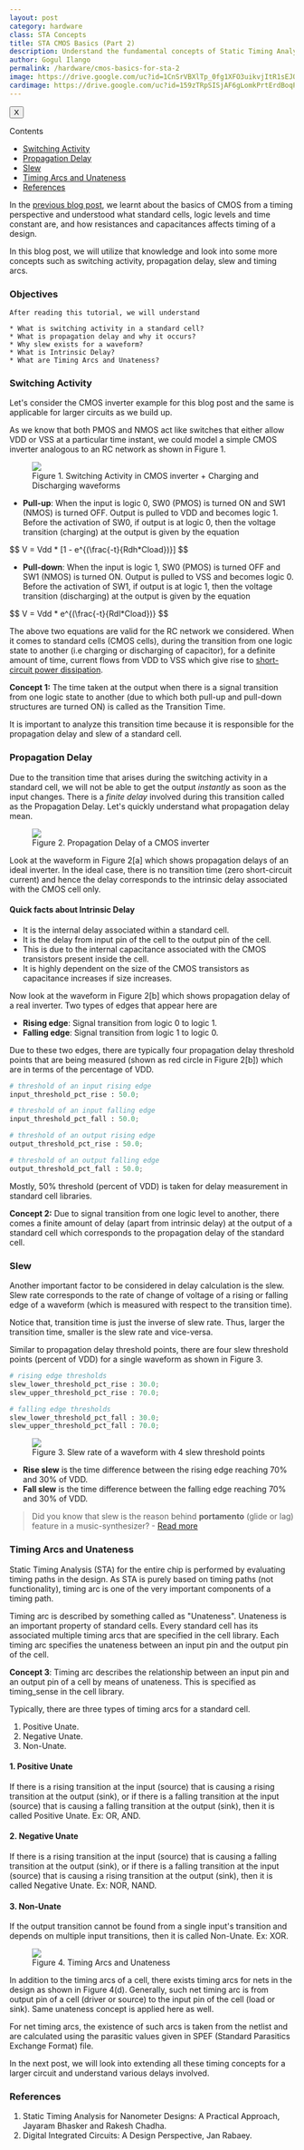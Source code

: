 ```yaml
---
layout: post
category: hardware
class: STA Concepts
title: STA CMOS Basics (Part 2)
description: Understand the fundamental concepts of Static Timing Analysis in VLSI (ASIC design) such as Switching Activity, Propagation Delay, Slew and Skew.
author: Gogul Ilango
permalink: /hardware/cmos-basics-for-sta-2
image: https://drive.google.com/uc?id=1CnSrVBXlTp_0fg1XFO3uikvjItR1sEJQ
cardimage: https://drive.google.com/uc?id=159zTRpSISjAF6gLomkPrtErdBoqPi9X2
---
```


<div class="sidebar_tracker" id="sidebar_tracker">
  <button onclick="closeSidebar('sidebar_tracker_content')">X</button>
  <p onclick="showSidebar('sidebar_tracker_content')">Contents</p>
  <ul id="sidebar_tracker_content">
    <li><a class="sidebar_links" onclick="handleSideBarLinks(this.id)" id="link_1" href="#switching-activity">Switching Activity</a></li>
    <li><a class="sidebar_links" onclick="handleSideBarLinks(this.id)" id="link_2" href="#propagation-delay">Propagation Delay</a></li>
    <li><a class="sidebar_links" onclick="handleSideBarLinks(this.id)" id="link_3" href="#slew">Slew</a></li>
    <li><a class="sidebar_links" onclick="handleSideBarLinks(this.id)" id="link_4" href="#timing-arcs-and-unateness">Timing Arcs and Unateness</a></li>
    <li><a class="sidebar_links" onclick="handleSideBarLinks(this.id)" id="link_5" href="#references">References</a></li>
  </ul>
</div>

In the <a href="https://gogul09.github.io/hardware/cmos-basics-for-sta-1" target="_blank">previous blog post</a>, we learnt about the basics of CMOS from a timing perspective and understood what standard cells, logic levels and time constant are, and how resistances and capacitances affects timing of a design.

In this blog post, we will utilize that knowledge and look into some more concepts such as switching activity, propagation delay, slew and timing arcs.

<h3 class="code-head">Objectives</h3>

```
After reading this tutorial, we will understand

* What is switching activity in a standard cell?
* What is propagation delay and why it occurs?
* Why slew exists for a waveform?
* What is Intrinsic Delay?
* What are Timing Arcs and Unateness?
```

### Switching Activity
Let's consider the CMOS inverter example for this blog post and the same is applicable for larger circuits as we build up.

As we know that both PMOS and NMOS act like switches that either allow VDD or VSS at a particular time instant, we could model a simple CMOS inverter analogous to an RC network as shown in Figure 1.

<figure>
  <img src="https://drive.google.com/uc?id=1p6TB9a_nmoISzDz9kPz1ZgETGwgUiE4y" class="typical-image" />
  <figcaption>Figure 1. Switching Activity in CMOS inverter + Charging and Discharging waveforms</figcaption>
</figure>

* **Pull-up**: When the input is logic 0, SW0 (PMOS) is turned ON and SW1 (NMOS) is turned OFF. Output is pulled to VDD and becomes logic 1. Before the activation of SW0, if output is at logic 0, then the voltage transition (charging) at the output is given by the equation 

<div class="math-cover">
$$
V = Vdd * [1 - e^{(\frac{-t}{Rdh*Cload})}]
$$
</div> 

* **Pull-down**: When the input is logic 1, SW0 (PMOS) is turned OFF and SW1 (NMOS) is turned ON. Output is pulled to VSS and becomes logic 0. Before the activation of SW1, if output is at logic 1, then the voltage transition (discharging) at the output is given by the equation 

<div class="math-cover">
$$
V = Vdd * e^{(\frac{-t}{Rdl*Cload})}
$$
</div>

The above two equations are valid for the RC network we considered. When it comes to standard cells (CMOS cells), during the transition from one logic state to another (i.e charging or discharging of capacitor), for a definite amount of time, current flows from VDD to VSS which give rise to <a href="http://nptel.ac.in/courses/117101058/downloads/Lec-26.pdf" target="_blank">short-circuit power dissipation</a>. 

<div class="note">
  <p><b>Concept 1:</b> The time taken at the output when there is a signal transition from one logic state to another (due to which both pull-up and pull-down structures are turned ON) is called as the Transition Time.</p>
</div>

It is important to analyze this transition time because it is responsible for the propagation delay and slew of a standard cell.

### Propagation Delay
Due to the transition time that arises during the switching activity in a standard cell, we will not be able to get the output <i>instantly</i> as soon as the input changes. There is a <i>finite delay</i> involved during this transition called as the Propagation Delay. Let's quickly understand what propagation delay mean.

<figure>
  <img src="https://drive.google.com/uc?id=1Dsx8Fwa1FewFqJ2XfpwngjQBgsVitkDx" class="typical-image" />
  <figcaption>Figure 2. Propagation Delay of a CMOS inverter</figcaption>
</figure>

Look at the waveform in Figure 2[a] which shows propagation delays of an ideal inverter. In the ideal case, there is no transition time (zero short-circuit current) and hence the delay corresponds to the intrinsic delay associated with the CMOS cell only.

#### Quick facts about Intrinsic Delay
* It is the internal delay associated within a standard cell.
* It is the delay from input pin of the cell to the output pin of the cell.
* This is due to the internal capacitance associated with the CMOS transistors present inside the cell.
* It is highly dependent on the size of the CMOS transistors as capacitance increases if size increases.

Now look at the waveform in Figure 2[b] which shows propagation delay of a real inverter. Two types of edges that appear here are 

* **Rising edge**: Signal transition from logic 0 to logic 1.
* **Falling edge**: Signal transition from logic 1 to logic 0.

Due to these two edges, there are typically four propagation delay threshold points that are being measured (shown as red circle in Figure 2[b]) which are in terms of the percentage of VDD.

```python
# threshold of an input rising edge
input_threshold_pct_rise : 50.0;

# threshold of an input falling edge
input_threshold_pct_fall : 50.0;

# threshold of an output rising edge
output_threshold_pct_rise : 50.0;

# threshold of an output falling edge
output_threshold_pct_fall : 50.0;
```

Mostly, 50% threshold (percent of VDD) is taken for delay measurement in standard cell libraries.

<div class="note">
  <p><b>Concept 2:</b> Due to signal transition from one logic level to another, there comes a finite amount of delay (apart from intrinsic delay) at the output of a standard cell which corresponds to the propagation delay of the standard cell.</p>
</div>

### Slew
Another important factor to be considered in delay calculation is the slew. Slew rate corresponds to the rate of change of voltage of a rising or falling edge of a waveform (which is measured with respect to the transition time).

Notice that, transition time is just the inverse of slew rate. Thus, larger the transition time, smaller is the slew rate and vice-versa. 

Similar to propagation delay threshold points, there are four slew threshold points (percent of VDD) for a single waveform as shown in Figure 3.

```python
# rising edge thresholds
slew_lower_threshold_pct_rise : 30.0;
slew_upper_threshold_pct_rise : 70.0;

# falling edge thresholds
slew_lower_threshold_pct_fall : 30.0;
slew_upper_threshold_pct_fall : 70.0;
```

<figure>
  <img src="https://drive.google.com/uc?id=159zTRpSISjAF6gLomkPrtErdBoqPi9X2" class="typical-image" />
  <figcaption>Figure 3. Slew rate of a waveform with 4 slew threshold points</figcaption>
</figure>

* **Rise slew** is the time difference between the rising edge reaching 70% and 30% of VDD.
* **Fall slew** is the time difference between the falling edge reaching 70% and 30% of VDD.

> Did you know that slew is the reason behind <b>portamento</b> (glide or lag) feature in a music-synthesizer? - <a href="https://en.wikipedia.org/wiki/Slew_rate" target="_blank">Read more</a>

### Timing Arcs and Unateness
Static Timing Analysis (STA) for the entire chip is performed by evaluating timing paths in the design. As STA is purely based on timing paths (not functionality), timing arc is one of the very important components of a timing path.

Timing arc is described by something called as "Unateness". Unateness is an important property of standard cells. Every standard cell has its associated multiple timing arcs that are specified in the cell library. Each timing arc specifies the unateness between an input pin and the output pin of the cell. 

<div class="note">
  <p><b>Concept 3</b>: Timing arc describes the relationship between an input pin and an output pin of a cell by means of unateness. This is specified as <span class="coding">timing_sense</span> in the cell library.</p>
</div>

Typically, there are three types of timing arcs for a standard cell.
1. Positive Unate.
2. Negative Unate.
3. Non-Unate.

#### 1. Positive Unate
If there is a rising transition at the input (source) that is causing a rising transition at the output (sink), or if there is a falling transition at the input (source) that is causing a falling transition at the output (sink), then it is called Positive Unate. Ex: OR, AND.

#### 2. Negative Unate
If there is a rising transition at the input (source) that is causing a falling transition at the output (sink), or if there is a falling transition at the input (source) that is causing a rising transition at the output (sink), then it is called Negative Unate. Ex: NOR, NAND.

#### 3. Non-Unate
If the output transition cannot be found from a single input's transition and depends on multiple input transitions, then it is called Non-Unate. Ex: XOR.

<figure>
  <img src="https://drive.google.com/uc?id=1-uWx8ojIPUAuKNxrAbU27Vz1gOGcKloL" class="typical-image" />
  <figcaption>Figure 4. Timing Arcs and Unateness</figcaption>
</figure>

In addition to the timing arcs of a cell, there exists timing arcs for nets in the design as shown in Figure 4(d). Generally, such net timing arc is from output pin of a cell (driver or source) to the input pin of the cell (load or sink). Same unateness concept is applied here as well. 

For net timing arcs, the existence of such arcs is taken from the netlist and are calculated using the parasitic values given in SPEF (Standard Parasitics Exchange Format) file.

In the next post, we will look into extending all these timing concepts for a larger circuit and understand various delays involved.

### References 

1. Static Timing Analysis for Nanometer Designs: A Practical Approach, Jayaram Bhasker and Rakesh Chadha.
2. Digital Integrated Circuits: A Design Perspective, Jan Rabaey.